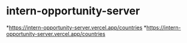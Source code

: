 # intern-opportunity-server 

*https://intern-opportunity-server.vercel.app/countries
*https://intern-opportunity-server.vercel.app/countries
